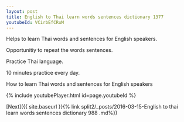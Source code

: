```yaml
---
layout: post
title: English to Thai learn words sentences dictionary 1377 
youtubeId: VCirbEfCRuM
---
```

 
 
Helps to learn Thai words and sentences for English speakers.

Opportunitiy to repeat the words sentences. 

Practice Thai language. 
 
10 minutes practice every day. 
 
How to learn Thai words and sentences for English speakers 
 
{% include youtubePlayer.html id=page.youtubeId %}
 
 
[Next]({{ site.baseurl }}{% link  split2/_posts/2016-03-15-English to thai learn words sentences dictionary 988 .md%})
 
